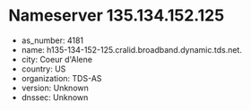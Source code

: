 # Nameserver 135.134.152.125

* as_number: 4181
* name: h135-134-152-125.cralid.broadband.dynamic.tds.net.
* city: Coeur d'Alene
* country: US
* organization: TDS-AS
* version: Unknown
* dnssec: Unknown
